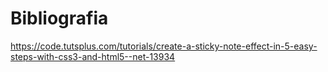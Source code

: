 # Bibliografia

https://code.tutsplus.com/tutorials/create-a-sticky-note-effect-in-5-easy-steps-with-css3-and-html5--net-13934